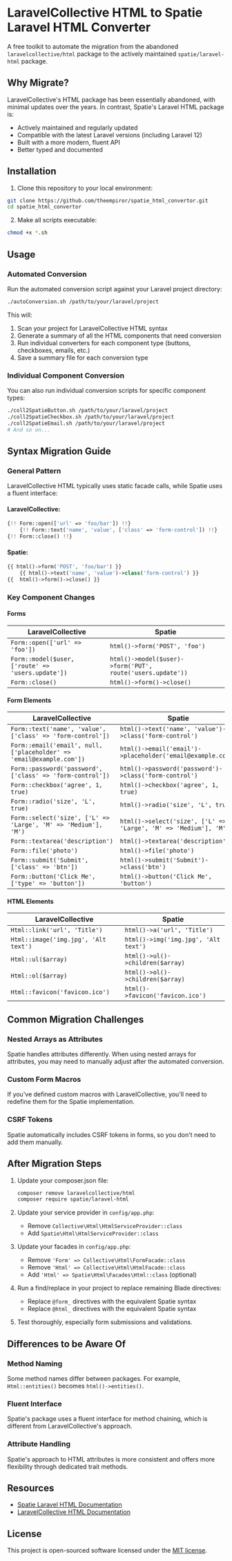 # LaravelCollective HTML to Spatie Laravel HTML Converter

A free toolkit to automate the migration from the abandoned `laravelcollective/html` package to the actively maintained `spatie/laravel-html` package.

## Why Migrate?

LaravelCollective's HTML package has been essentially abandoned, with minimal updates over the years. In contrast, Spatie's Laravel HTML package is:

- Actively maintained and regularly updated
- Compatible with the latest Laravel versions (including Laravel 12)
- Built with a more modern, fluent API
- Better typed and documented

## Installation

1. Clone this repository to your local environment:
```bash
git clone https://github.com/theempiror/spatie_html_convertor.git
cd spatie_html_convertor
```

2. Make all scripts executable:
```bash
chmod +x *.sh
```

## Usage

### Automated Conversion

Run the automated conversion script against your Laravel project directory:

```bash
./autoConversion.sh /path/to/your/laravel/project
```

This will:
1. Scan your project for LaravelCollective HTML syntax
2. Generate a summary of all the HTML components that need conversion
3. Run individual converters for each component type (buttons, checkboxes, emails, etc.)
4. Save a summary file for each conversion type

### Individual Component Conversion

You can also run individual conversion scripts for specific component types:

```bash
./coll2SpatieButton.sh /path/to/your/laravel/project
./coll2SpatieCheckbox.sh /path/to/your/laravel/project
./coll2SpatieEmail.sh /path/to/your/laravel/project
# And so on...
```

## Syntax Migration Guide

### General Pattern

LaravelCollective HTML typically uses static facade calls, while Spatie uses a fluent interface:

#### LaravelCollective:
```php
{!! Form::open(['url' => 'foo/bar']) !!}
    {!! Form::text('name', 'value', ['class' => 'form-control']) !!}
{!! Form::close() !!}
```

#### Spatie:
```php
{{ html()->form('POST', 'foo/bar') }}
    {{ html()->text('name', 'value')->class('form-control') }}
{{  html()->form()->close() }}
```

### Key Component Changes

#### Forms

| LaravelCollective | Spatie |
|------------------|--------|
| `Form::open(['url' => 'foo'])` | `html()->form('POST', 'foo')` |
| `Form::model($user, ['route' => 'users.update'])` | `html()->model($user)->form('PUT', route('users.update'))` |
| `Form::close()` | `html()->form()->close()` |

#### Form Elements

| LaravelCollective | Spatie |
|------------------|--------|
| `Form::text('name', 'value', ['class' => 'form-control'])` | `html()->text('name', 'value')->class('form-control')` |
| `Form::email('email', null, ['placeholder' => 'email@example.com'])` | `html()->email('email')->placeholder('email@example.com')` |
| `Form::password('password', ['class' => 'form-control'])` | `html()->password('password')->class('form-control')` |
| `Form::checkbox('agree', 1, true)` | `html()->checkbox('agree', 1, true)` |
| `Form::radio('size', 'L', true)` | `html()->radio('size', 'L', true)` |
| `Form::select('size', ['L' => 'Large', 'M' => 'Medium'], 'M')` | `html()->select('size', ['L' => 'Large', 'M' => 'Medium'], 'M')` |
| `Form::textarea('description')` | `html()->textarea('description')` |
| `Form::file('photo')` | `html()->file('photo')` |
| `Form::submit('Submit', ['class' => 'btn'])` | `html()->submit('Submit')->class('btn')` |
| `Form::button('Click Me', ['type' => 'button'])` | `html()->button('Click Me', 'button')` |

#### HTML Elements

| LaravelCollective | Spatie |
|------------------|--------|
| `Html::link('url', 'Title')` | `html()->a('url', 'Title')` |
| `Html::image('img.jpg', 'Alt text')` | `html()->img('img.jpg', 'Alt text')` |
| `Html::ul($array)` | `html()->ul()->children($array)` |
| `Html::ol($array)` | `html()->ol()->children($array)` |
| `Html::favicon('favicon.ico')` | `html()->favicon('favicon.ico')` |

## Common Migration Challenges

### Nested Arrays as Attributes
Spatie handles attributes differently. When using nested arrays for attributes, you may need to manually adjust after the automated conversion.

### Custom Form Macros
If you've defined custom macros with LaravelCollective, you'll need to redefine them for the Spatie implementation.

### CSRF Tokens
Spatie automatically includes CSRF tokens in forms, so you don't need to add them manually.

## After Migration Steps

1. Update your composer.json file:
   ```bash
   composer remove laravelcollective/html
   composer require spatie/laravel-html
   ```

2. Update your service provider in `config/app.php`:
   - Remove `Collective\Html\HtmlServiceProvider::class`
   - Add `Spatie\Html\HtmlServiceProvider::class`

3. Update your facades in `config/app.php`:
   - Remove `'Form' => Collective\Html\FormFacade::class`
   - Remove `'Html' => Collective\Html\HtmlFacade::class`
   - Add `'Html' => Spatie\Html\Facades\Html::class` (optional)

4. Run a find/replace in your project to replace remaining Blade directives:
   - Replace `@form_` directives with the equivalent Spatie syntax
   - Replace `@html_` directives with the equivalent Spatie syntax

5. Test thoroughly, especially form submissions and validations.

## Differences to be Aware Of

### Method Naming
Some method names differ between packages. For example, `Html::entities()` becomes `html()->entities()`.

### Fluent Interface
Spatie's package uses a fluent interface for method chaining, which is different from LaravelCollective's approach.

### Attribute Handling
Spatie's approach to HTML attributes is more consistent and offers more flexibility through dedicated trait methods.

## Resources

- [Spatie Laravel HTML Documentation](https://github.com/spatie/laravel-html)
- [LaravelCollective HTML Documentation](https://laravelcollective.com/docs/6.x/html)

## License

This project is open-sourced software licensed under the [MIT license](https://opensource.org/licenses/MIT).
